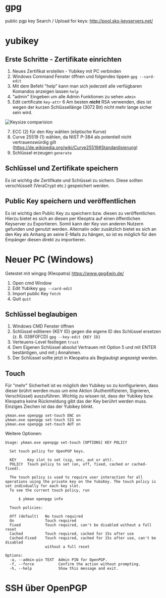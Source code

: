 # gpg
public pgp key
Search / Upload for keys: http://pool.sks-keyservers.net/

# yubikey
## Erste Schritte - Zertifikate einrichten
1. Neues Zertifikat erstellen - Yubikey mit PC verbinden
2. Windows Command Fenster öffnen und folgendes tippen
```gpg --card-edit```
3. Mit dem Befehl "help" kann man sich jederzeit alle verfügbaren Komandos anzeigen lassen
```help```
4. "admin" Eingeben um alle Admin Funktionen zu sehen
```admin```
5. Edit certificate
```key-attr```
6 Am besten **nicht** RSA verwenden, dies ist wegen der kurzen Schlüssellänge (3072 Bit) nicht mehr lange sicher sein wird.

![Keysize comparision](https://i.stack.imgur.com/XE9YN.jpg)

7. ECC (2) für den Key wählen (eliptische Kurve)
8. Curve 25519 (1) wählen, da NIST P-384 als potentiell nicht vertrauenswürdig gilt (https://de.wikipedia.org/wiki/Curve25519#Standardisierung)
9. Schlüssel erzeugen
```generate```

## Schlüssel und Zertifikate speichern
Es ist wichtig die Zertifikate und Schlüssel zu sichern. Diese sollten verschlüsselt (VeraCrypt etc.) gespeichert werden.

## Public Key speichern und veröffentlichen
Es ist wichtig den Public Key zu speichern bzw. diesen zu veröffentlichen.
Hierzu bietet es sich an diesen per Kleoptra auf einen öffentlichen Keyserver zu Exportieren. Somit kann der Key von anderen Nutzern gefunden und genutzt werden.
Alternativ oder zusätzlich bietet es sich an den Key als Anhang an seine E-Mails zu hängen, so ist es möglich für den Empänger diesen direkt zu importieren.


# Neuer PC (Windows)
Getestet mit wingpg (Kleopatra)
https://www.gpg4win.de/

1. Open cmd Window
2. Edit Yubikey
```gpg --card-edit```
3. Import public Key
```fetch```
4. Quit
```quit```

## Schlüssel beglaubigen
1. Windows CMD Fenster öffnen
2. Schlüssel editieren {KEY ID} gegen die eigene ID des Schlüssel ersetzen (z. B. 039F0FCD)
```gpg --key-edit {KEY ID}```
3. Verteuens-Level festlegen
```trust```
4. Dem Eigenen Schlüssel absolut Vertrauen mit Option 5 und mit ENTER bestäntigen, und mit j Annahmen.
5. Der Schlüssel sollte jetzt in Kleopatra als Beglaubigt angezeigt werden.

## Touch
Für "mehr" Sicherheit ist es möglich den Yubikey so zu konfigurieren, dass dieser brührt werden muss um eine Aktion (Authentifizieren, Signieren, Verschlüssel) auszuführen.
Wichtig zu wissen ist, dass der Yubikey bzw. Kleopatra keine Rückmeldung gibt das der Key berührt werden muss. Einziges Ziechen ist das der Yubikey blinkt.

```
ykman.exe openpgp set-touch ENC on
ykman.exe openpgp set-touch SIG on
ykman.exe openpgp set-touch AUT on
```
Weitere Optionen:
```
Usage: ykman.exe openpgp set-touch [OPTIONS] KEY POLICY

  Set touch policy for OpenPGP keys.

  KEY     Key slot to set (sig, enc, aut or att).
  POLICY  Touch policy to set (on, off, fixed, cached or cached-fixed).

  The touch policy is used to require user interaction for all operations using the private key on the YubiKey. The touch policy is set indivdually for each key slot.
  To see the current touch policy, run

      $ ykman openpgp info

  Touch policies:

  Off (default)   No touch required
  On              Touch required
  Fixed           Touch required, can't be disabled without a full reset
  Cached          Touch required, cached for 15s after use
  Cached-Fixed    Touch required, cached for 15s after use, can't be disabled
                  without a full reset

Options:
  -a, --admin-pin TEXT  Admin PIN for OpenPGP.
  -f, --force           Confirm the action without prompting.
  -h, --help            Show this message and exit.
```

# SSH über OpenPGP
